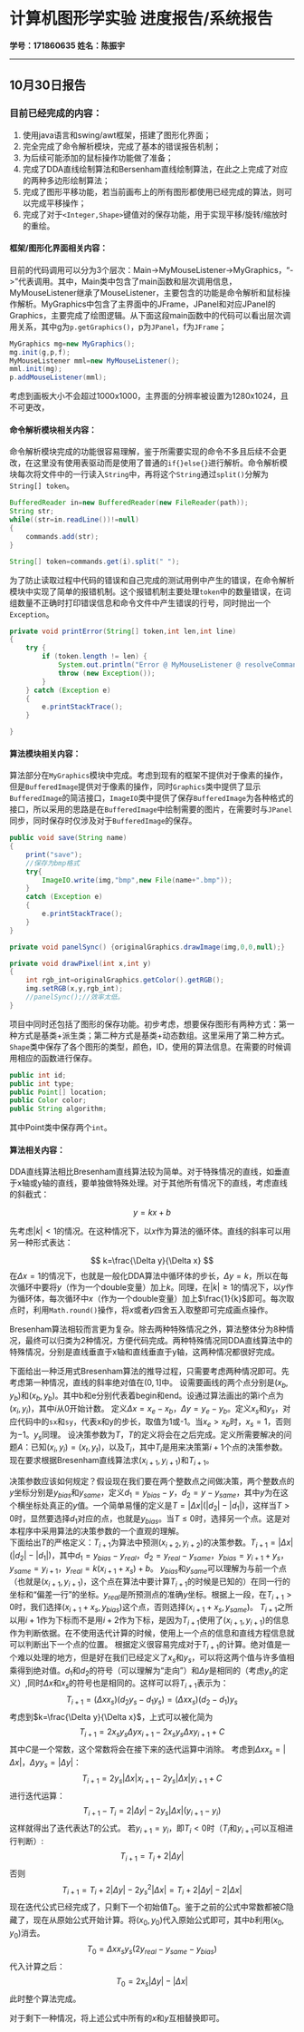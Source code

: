 # 计算机图形学实验 进度报告/系统报告
**学号：171860635  姓名：陈振宇**

- - -

## 10月30日报告
### 目前已经完成的内容：

1. 使用java语言和swing/awt框架，搭建了图形化界面；
2. 完全完成了命令解析模块，完成了基本的错误报告机制；
3. 为后续可能添加的鼠标操作功能做了准备；
4. 完成了DDA直线绘制算法和Bersenham直线绘制算法，在此之上完成了对应的两种多边形绘制算法；
5. 完成了图形平移功能，若当前画布上的所有图形都使用已经完成的算法，则可以完成平移操作；
6. 完成了对于`<Integer,Shape>`键值对的保存功能，用于实现平移/旋转/缩放时的重绘。

#### 框架/图形化界面相关内容：

   目前的代码调用可以分为3个层次：Main->MyMouseListener->MyGraphics，“->”代表调用。其中，Main类中包含了main函数和层次调用信息，MyMouseListener继承了MouseListener，主要包含的功能是命令解析和鼠标操作解析。MyGraphics中包含了主界面中的JFrame，JPanel和对应JPanel的Graphics，主要完成了绘图逻辑。从下面这段main函数中的代码可以看出层次调用关系，其中g为`p.getGraphics()`，p为`JPanel`，f为`JFrame`；

```java
MyGraphics mg=new MyGraphics();
mg.init(g,p,f);
MyMouseListener mml=new MyMouseListener();
mml.init(mg);
p.addMouseListener(mml);
```

考虑到画板大小不会超过1000x1000，主界面的分辨率被设置为1280x1024，且不可更改，

#### 命令解析模块相关内容：

命令解析模块完成的功能很容易理解，鉴于所需要实现的命令不多且后续不会更改，在这里没有使用表驱动而是使用了普通的`if{}else{}`进行解析。命令解析模块每次将文件中的一行读入`String`中，再将这个`String`通过`split()`分解为`String[] token`。

```java
BufferedReader in=new BufferedReader(new FileReader(path));
String str;
while((str=in.readLine())!=null)
{
    commands.add(str);
}
```
```java
String[] token=commands.get(i).split(" ");
```
为了防止读取过程中代码的错误和自己完成的测试用例中产生的错误，在命令解析模块中实现了简单的报错机制。这个报错机制主要处理`token`中的数量错误，在词组数量不正确时打印错误信息和命令文件中产生错误的行号，同时抛出一个`Exception`。

```java
private void printError(String[] token,int len,int line)
{
    try {
        if (token.length != len) {
            System.out.println("Error @ MyMouseListener @ resolveCommands: invalid command @ line " + String.valueOf(line + 1) + ".\n");
            throw (new Exception());
        }
    } catch (Exception e)
    {
        e.printStackTrace();
    }

}
```

#### 算法模块相关内容：

算法部分在`MyGraphics`模块中完成。考虑到现有的框架不提供对于像素的操作，但是`BufferedImage`提供对于像素的操作，同时`Graphics`类中提供了显示`BufferedImage`的简洁接口，`ImageIO`类中提供了保存`BufferedImage`为各种格式的接口，所以采用的思路是在`BufferedImage`中绘制需要的图片，在需要时与`JPanel`同步，同时保存时仅涉及对于`BufferedImage`的保存。

```java
public void save(String name)
{
    print("save");
    //保存为bmp格式
    try{
        ImageIO.write(img,"bmp",new File(name+".bmp"));
    }
    catch (Exception e)
    {
        e.printStackTrace();
    }
}
```

```java
private void panelSync() {originalGraphics.drawImage(img,0,0,null);}
```

```java
private void drawPixel(int x,int y)
{
    int rgb_int=originalGraphics.getColor().getRGB();
    img.setRGB(x,y,rgb_int);
    //panelSync();//效率太低。
}
```
项目中同时还包括了图形的保存功能。初步考虑，想要保存图形有两种方式：第一种方式是基类+派生类；第二种方式是基类+动态数组。这里采用了第二种方式。`Shape`类中保存了各个图形的类型，颜色，ID，使用的算法信息。在需要的时候调用相应的函数进行保存。
```java
public int id;
public int type;
public Point[] location;
public Color color;
public String algorithm;
```
其中Point类中保存两个`int`。

#### 算法相关内容：

DDA直线算法相比Bresenham直线算法较为简单。对于特殊情况的直线，如垂直于x轴或y轴的直线，要单独做特殊处理。对于其他所有情况下的直线，考虑直线的斜截式：

$$ y=kx+b $$

先考虑$|k|<1$的情况。在这种情况下，以$x$作为算法的循环体。直线的斜率可以用另一种形式表达：

$$ k=\frac{\Delta y}{\Delta x}  $$
在$\Delta x=1$的情况下，也就是一般化DDA算法中循环体的步长，$\Delta y=k$，所以在每次循环中要将$y$（作为一个double变量）加上$k$。同理，在$|k| \geq 1$的情况下，以$y$作为循环体，每次循环中$x$（作为一个double变量）加上$\frac{1}{k}$即可。每次取点时，利用`Math.round()`操作，将$x$或者$y$四舍五入取整即可完成画点操作。

Bresenham算法相较而言更为复杂。除去两种特殊情况之外，算法整体分为8种情况，最终可以归类为2种情况，方便代码完成。两种特殊情况同DDA直线算法中的特殊情况，分别是直线垂直于x轴和直线垂直于y轴，这两种情况都很好完成。

下面给出一种泛用式Bresenham算法的推导过程，只需要考虑两种情况即可。先考虑第一种情况，直线的斜率绝对值在$(0,1]$中。
设需要画线的两个点分别是$(x_b,y_b)$和$(x_b,y_b)$。其中b和e分别代表着begin和end。设通过算法画出的第i个点为$(x_i,y_i)$，其中$i$从$0$开始计数。
定义$\Delta x=x_e-x_b$，$\Delta y=y_e-y_b$。定义$x_s$和$y_s$，对应代码中的`sx`和`sy`，代表x和y的步长，取值为1或-1。当$x_e>x_b$时，$x_s=1$，否则为$-1$。$y_s$同理。 
设决策参数为$T$，$T$的定义将会在之后完成。定义所需要解决的问题$A$：已知$(x_i,y_i)=(x_t,y_t)$，以及$T_i$，其中$T_i$是用来决策第$i+1$个点的决策参数。现在要求根据Bresenham直线算法求$(x_{i+1},y_{i+1})$和$T_{i+1}$。  

决策参数应该如何规定？假设现在我们要在两个整数点之间做决策，两个整数点的$y$坐标分别是$y_{bias}$和$y_{same}$，定义$d_1=y_{bias}-y$，$d_2=y-y_{same}$，其中$y$为在这个横坐标处真正的$y$值。一个简单易懂的定义是$T=|\Delta x|(|d_2|-|d_1|)$，这样当$T>0$时，显然要选择$d_1$对应的点，也就是$y_{bias}$。当$T\leq 0$时，选择另一个点。这是对本程序中采用算法的决策参数的一个直观的理解。  
下面给出$T$的严格定义：$T_{i+1}$为算法中预测$(x_{i+2},y_{i+2})$的决策参数。$T_{i+1}=|\Delta x|(|d_2|-|d_1|)$，其中$d_1=y_{bias}-y_{real}$，$d_2=y_{real}-y_{same}$，$y_{bias}=y_{i+1}+y_s$，$y_{same}=y_{i+1}$，$y_{real}=k(x_{i+1}+x_s)+b$。
$y_{bias}$和$y_{same}$可以理解为与前一个点（也就是$(x_{i+1},y_{i+1})$，这个点在算法中要计算$T_{i+1}$的时候是已知的）在同一行的坐标和“偏差一行”的坐标。$y_{real}$是所预测点的准确$y$坐标。根据上一段，在$T_{i+1}>0$时，我们选择$(x_{i+1}+x_s,y_{bias})$这个点，否则选择$(x_{i+1}+x_s,y_{same})$。
$T_{i+1}$之所以用$i+1$作为下标而不是用$i+2$作为下标，是因为$T_{i+1}$使用了$(x_{i+1},y_{i+1})$的信息作为判断依据。在不使用迭代计算的时候，使用上一个点的信息和直线方程信息就可以判断出下一个点的位置。
根据定义很容易完成对于$T_{i+1}$的计算。绝对值是一个难以处理的地方，但是好在我们已经定义了$x_s$和$y_s$，可以将这两个值与许多值相乘得到绝对值。$d_1$和$d_2$的符号（可以理解为“走向”）和$\Delta y$是相同的（考虑$y_s$的定义）,同时$\Delta x$和$x_s$的符号也是相同的。这样可以将$T_{i+1}$表示为：
$$T_{i+1}=(\Delta x x_s)(d_2 y_s-d_1 y_s)=(\Delta x x_s)(d_2-d_1)y_s$$
考虑到$k=\frac{\Delta y}{\Delta x}$，上式可以被化简为
$$T_{i+1}=2x_s y_s \Delta y x_{i+1}-2 x_s y_s \Delta x y_{i+1}+C $$
其中$C$是一个常数，这个常数将会在接下来的迭代运算中消除。
考虑到$\Delta x x_s=|\Delta x|$，$\Delta y y_s=|\Delta y|$：
$$T_{i+1}=2y_s|\Delta x|x_{i+1}-2y_s|\Delta x|y_{i+1}+C$$
进行迭代运算：
$$T_{i+1}-T_{i}=2|\Delta y|-2y_s|\Delta x|(y_{i+1}-y_i)$$
这样就得出了迭代表达$T$的公式。
若$y_{i+1}=y_i$，即$T_i<0$时（$T_i$和$y_{i+1}$可以互相进行判断）:
$$T_{i+1}=T_i+2|\Delta y|$$
否则
$$T_{i+1}=T_i+2|\Delta y|-2 y_s^2|\Delta x|=T_i+2|\Delta y|-2|\Delta x|$$
现在迭代公式已经完成了，只剩下一个初始值$T_0$。鉴于之前的公式中常数都被$C$隐藏了，现在从原始公式开始计算。将$(x_0,y_0)$代入原始公式即可，其中$b$利用$(x_0,y_0)$消去。
$$T_0=\Delta x x_s y_s (2y_{real}-y_{same}-y_{bias})$$
代入计算之后：
$$T_0=2x_s|\Delta y|-|\Delta x|$$
此时整个算法完成。

对于剩下一种情况，将上述公式中所有的$x$和$y$互相替换即可。
